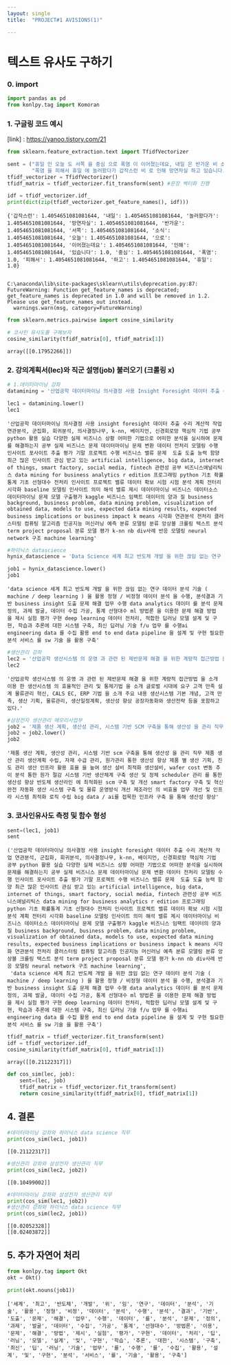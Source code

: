 ```yaml
---
layout: single
title:  "PROJECT#1 AVISIONS(1)"

---
```


# 텍스트 유사도 구하기

### 0. import


```python
import pandas as pd
from konlpy.tag import Komoran
```

### 1. 구글링 코드 예시
[link] : https://yanoo.tistory.com/21


```python
from sklearn.feature_extraction.text import TfidfVectorizer

sent = ("휴일 인 오늘 도 서쪽 을 중심 으로 폭염 이 이어졌는데요, 내일 은 반가운 비 소식 이 있습니다.", 
        "폭염 을 피해서 휴일 에 놀러왔다가 갑작스런 비 로 인해 망연자실 하고 있습니다.") 
tfidf_vectorizer = TfidfVectorizer()
tfidf_matrix = tfidf_vectorizer.fit_transform(sent) #문장 벡터화 진행

idf = tfidf_vectorizer.idf_
print(dict(zip(tfidf_vectorizer.get_feature_names(), idf)))
```

    {'갑작스런': 1.4054651081081644, '내일': 1.4054651081081644, '놀러왔다가': 1.4054651081081644, '망연자실': 1.4054651081081644, '반가운': 1.4054651081081644, '서쪽': 1.4054651081081644, '소식': 1.4054651081081644, '오늘': 1.4054651081081644, '으로': 1.4054651081081644, '이어졌는데요': 1.4054651081081644, '인해': 1.4054651081081644, '있습니다': 1.0, '중심': 1.4054651081081644, '폭염': 1.0, '피해서': 1.4054651081081644, '하고': 1.4054651081081644, '휴일': 1.0}
    

    C:\anaconda\lib\site-packages\sklearn\utils\deprecation.py:87: FutureWarning: Function get_feature_names is deprecated; get_feature_names is deprecated in 1.0 and will be removed in 1.2. Please use get_feature_names_out instead.
      warnings.warn(msg, category=FutureWarning)
    


```python
from sklearn.metrics.pairwise import cosine_similarity

# 코사인 유사도를 구해보자
cosine_similarity(tfidf_matrix[0], tfidf_matrix[1])
```




    array([[0.17952266]])



### 2. 강의계획서(lec)와 직군 설명(job) 불러오기  (크롤링 x)


```python
# 1.데이터마이닝 강좌
datamining = '산업공학 데이터마이닝 의사결정 사용 Insight Foresight 데이터 추출 수리 계산적 작업 연관분석, 군집화, 회귀분석, 의사결정나무, k-NN, 베이지언, 신경회로망 핵심적 기법 공부 Python 활용 실습 다양한 실제 비즈니스 상황 어떠한 기법으로 어떠한 분석을 실시하여 문제를 해결하는지 공부 실제 비즈니스 문제 데이터마이닝 문제 변환 데이터 전처리 모델링 수행 인사이트 포사이트 추출 평가 기말 프로젝트 수행 비즈니스 밸류 문제  도출 도출 능력 함양 최근 많은 인사이트 관심 받고 있는 Artificial Intelligence, Big Data, Internet of Things, Smart Factory, Social Media, Fintech 관련성 공부 비즈니스애널리틱스 Data Mining for Business Analytics R edition 프로그래밍 python 기초 확률통계 기초 선형대수 전처리 인사이트 프로젝트 밸류 데이터 확보 시험 시험 분석 계획 전터리 시각화 baseline 모델링 인사이트 의미 해석 밸류 제시 데이터마이닝 비즈니스 데이터소스 데이터마이닝 문제 모델 구출평가 kaggle 비즈니스 임팩트 데이터의 양과 질 Business Background, Business Problem, Data Mining Problem, Visualization of Obtained Data, Models to use, Expected Data Mining Results, Expected Business Implications or Business Impact K means 시각화 연관분석 전처리 클러스터링 컴퓨팅 알고리즘 인공지능 머신러닝 예측 분류 모델링 분류 앙상블 크롤링 텍스트 분석 term project proposal 분류 모델 평가 k-nn nb div사례 반응 모델링 neural network 구조 machine learning'
```


```python
lec1 = datamining.lower()
lec1
```




    '산업공학 데이터마이닝 의사결정 사용 insight foresight 데이터 추출 수리 계산적 작업 연관분석, 군집화, 회귀분석, 의사결정나무, k-nn, 베이지언, 신경회로망 핵심적 기법 공부 python 활용 실습 다양한 실제 비즈니스 상황 어떠한 기법으로 어떠한 분석을 실시하여 문제를 해결하는지 공부 실제 비즈니스 문제 데이터마이닝 문제 변환 데이터 전처리 모델링 수행 인사이트 포사이트 추출 평가 기말 프로젝트 수행 비즈니스 밸류 문제  도출 도출 능력 함양 최근 많은 인사이트 관심 받고 있는 artificial intelligence, big data, internet of things, smart factory, social media, fintech 관련성 공부 비즈니스애널리틱스 data mining for business analytics r edition 프로그래밍 python 기초 확률통계 기초 선형대수 전처리 인사이트 프로젝트 밸류 데이터 확보 시험 시험 분석 계획 전터리 시각화 baseline 모델링 인사이트 의미 해석 밸류 제시 데이터마이닝 비즈니스 데이터소스 데이터마이닝 문제 모델 구출평가 kaggle 비즈니스 임팩트 데이터의 양과 질 business background, business problem, data mining problem, visualization of obtained data, models to use, expected data mining results, expected business implications or business impact k means 시각화 연관분석 전처리 클러스터링 컴퓨팅 알고리즘 인공지능 머신러닝 예측 분류 모델링 분류 앙상블 크롤링 텍스트 분석 term project proposal 분류 모델 평가 k-nn nb div사례 반응 모델링 neural network 구조 machine learning'




```python
#하이닉스 datascience
hynix_datascience = 'Data Science 세계 최고 반도체 개발 을 위한 끊임 없는 연구 데이터 분석 기술 ( Machine / Deep Learning ) 을 활용 정형 / 비정형 데이터 분석 을 수행, 분석결과 기반 Business Insight 도출 문제 해결 업무 수행 Data Analytics 데이터 를 분석 문제 정의, 과제 발굴, 데이터 수집 가공, 통계 선형대수 ML 방법론 을 이용한 문제 해결 방법 을 제시 실험 평가 구현 Deep Learning 데이터 전처리, 적합한 딥러닝 모델 설계 및 구현, 학습과 추론에 대한 시스템 구축, 최신 딥러닝 기술 F/U 업무 를 수행AI Engineering Data 를 수집 활용 End to End Data Pipeline 을 설계 및 구현 필요한 분석 서비스 를 SW 기술 을 활용 구축'
```


```python
job1 = hynix_datascience.lower()
job1
```




    'data science 세계 최고 반도체 개발 을 위한 끊임 없는 연구 데이터 분석 기술 ( machine / deep learning ) 을 활용 정형 / 비정형 데이터 분석 을 수행, 분석결과 기반 business insight 도출 문제 해결 업무 수행 data analytics 데이터 를 분석 문제 정의, 과제 발굴, 데이터 수집 가공, 통계 선형대수 ml 방법론 을 이용한 문제 해결 방법 을 제시 실험 평가 구현 deep learning 데이터 전처리, 적합한 딥러닝 모델 설계 및 구현, 학습과 추론에 대한 시스템 구축, 최신 딥러닝 기술 f/u 업무 를 수행ai engineering data 를 수집 활용 end to end data pipeline 을 설계 및 구현 필요한 분석 서비스 를 sw 기술 을 활용 구축'




```python
#생산관리 강좌
lec2 = '산업공학 생산시스템 의 운영 과 관련 된 제반문제 해결 을 위한 계량적 접근방법 을 소개 이용 한 생산시스템 의 효율적인 관리 및 통제기법 을 소개 글로벌 시대에 요구 고객 만족 설계 물류관리 혁신, CALS EC, ERP 기법 을 소개 주요 내용 생산시스템 기본 개념, 고객 만족, 생산 기획, 물류관리, 생산일정계획, 생산성 향상 공장자동화와 생산전략 등을 포함하고 있다.'
lec2
```




    '산업공학 생산시스템 의 운영 과 관련 된 제반문제 해결 을 위한 계량적 접근방법 을 소개 이용 한 생산시스템 의 효율적인 관리 및 통제기법 을 소개 글로벌 시대에 요구 고객 만족 설계 물류관리 혁신, CALS EC, ERP 기법 을 소개 주요 내용 생산시스템 기본 개념, 고객 만족, 생산 기획, 물류관리, 생산일정계획, 생산성 향상 공장자동화와 생산전략 등을 포함하고 있다.'




```python
#삼성전자 생산관리 메모리사업부
job2 = '제품 생산 계획, 생산성 관리, 시스템 기반 SCM 구축을 통해 생산성 을 관리 직무 제품 생산 관리 생산계획 수립, 자재 수급 관리, 원가관리 통한 생산성 향상 제품 별 생산 기획, 진도 관리 생산 인프라 활용 효율 을 높여 생산 설비 최적화 생산설비, Wafer Cost 변동 추이 분석 통한 원가 절감 시스템 기반 생산체계 구축 생산 및 정체 Scheduler 관리 를 통한 생산성 향상 반도체 생산라인 에 최적화된 SCM 구축 및 개선 Smart Factory 구축 및 혁신 완전 자동화 생산 시스템 구축 및 물류 운영방식 개선 제조라인 의 비효율 업무 개선 및 인프라 시스템 최적화 로직 수립 Big Data / AI를 접목한 인프라 구축 을 통해 생산성 향상'
job2 = job2.lower()
job2
```




    '제품 생산 계획, 생산성 관리, 시스템 기반 scm 구축을 통해 생산성 을 관리 직무 제품 생산 관리 생산계획 수립, 자재 수급 관리, 원가관리 통한 생산성 향상 제품 별 생산 기획, 진도 관리 생산 인프라 활용 효율 을 높여 생산 설비 최적화 생산설비, wafer cost 변동 추이 분석 통한 원가 절감 시스템 기반 생산체계 구축 생산 및 정체 scheduler 관리 를 통한 생산성 향상 반도체 생산라인 에 최적화된 scm 구축 및 개선 smart factory 구축 및 혁신 완전 자동화 생산 시스템 구축 및 물류 운영방식 개선 제조라인 의 비효율 업무 개선 및 인프라 시스템 최적화 로직 수립 big data / ai를 접목한 인프라 구축 을 통해 생산성 향상'



### 3. 코사인유사도 측정 및 함수 형성


```python
sent=(lec1, job1)
sent
```




    ('산업공학 데이터마이닝 의사결정 사용 insight foresight 데이터 추출 수리 계산적 작업 연관분석, 군집화, 회귀분석, 의사결정나무, k-nn, 베이지언, 신경회로망 핵심적 기법 공부 python 활용 실습 다양한 실제 비즈니스 상황 어떠한 기법으로 어떠한 분석을 실시하여 문제를 해결하는지 공부 실제 비즈니스 문제 데이터마이닝 문제 변환 데이터 전처리 모델링 수행 인사이트 포사이트 추출 평가 기말 프로젝트 수행 비즈니스 밸류 문제  도출 도출 능력 함양 최근 많은 인사이트 관심 받고 있는 artificial intelligence, big data, internet of things, smart factory, social media, fintech 관련성 공부 비즈니스애널리틱스 data mining for business analytics r edition 프로그래밍 python 기초 확률통계 기초 선형대수 전처리 인사이트 프로젝트 밸류 데이터 확보 시험 시험 분석 계획 전터리 시각화 baseline 모델링 인사이트 의미 해석 밸류 제시 데이터마이닝 비즈니스 데이터소스 데이터마이닝 문제 모델 구출평가 kaggle 비즈니스 임팩트 데이터의 양과 질 business background, business problem, data mining problem, visualization of obtained data, models to use, expected data mining results, expected business implications or business impact k means 시각화 연관분석 전처리 클러스터링 컴퓨팅 알고리즘 인공지능 머신러닝 예측 분류 모델링 분류 앙상블 크롤링 텍스트 분석 term project proposal 분류 모델 평가 k-nn nb div사례 반응 모델링 neural network 구조 machine learning',
     'data science 세계 최고 반도체 개발 을 위한 끊임 없는 연구 데이터 분석 기술 ( machine / deep learning ) 을 활용 정형 / 비정형 데이터 분석 을 수행, 분석결과 기반 business insight 도출 문제 해결 업무 수행 data analytics 데이터 를 분석 문제 정의, 과제 발굴, 데이터 수집 가공, 통계 선형대수 ml 방법론 을 이용한 문제 해결 방법 을 제시 실험 평가 구현 deep learning 데이터 전처리, 적합한 딥러닝 모델 설계 및 구현, 학습과 추론에 대한 시스템 구축, 최신 딥러닝 기술 f/u 업무 를 수행ai engineering data 를 수집 활용 end to end data pipeline 을 설계 및 구현 필요한 분석 서비스 를 sw 기술 을 활용 구축')




```python
tfidf_matrix = tfidf_vectorizer.fit_transform(sent)
idf = tfidf_vectorizer.idf_
cosine_similarity(tfidf_matrix[0], tfidf_matrix[1])
```




    array([[0.21122317]])




```python
def cos_sim(lec, job):
    sent=(lec, job)
    tfidf_matrix = tfidf_vectorizer.fit_transform(sent)
    return cosine_similarity(tfidf_matrix[0], tfidf_matrix[1])
```

## 4. 결론


```python
#데이터마이닝 강좌와 하이닉스 data science 직무
print(cos_sim(lec1, job1))
```

    [[0.21122317]]
    


```python
#생산관리 강좌와 삼성전자 생산관리 직무
print(cos_sim(lec2, job2))
```

    [[0.10499002]]
    


```python
#데이터마이닝 강좌와 삼성전자 생산관리 직무
print(cos_sim(lec1, job2))
#생산관리 강좌와 하이닉스 data science 직무
print(cos_sim(lec2, job1))
```

    [[0.02052328]]
    [[0.02403872]]
    

## 5. 추가 자연어 처리


```python
from konlpy.tag import Okt 
okt = Okt()

```


```python
print(okt.nouns(job1))
```

    ['세계', '최고', '반도체', '개발', '위', '임', '연구', '데이터', '분석', '기술', '활용', '정형', '비정', '데이터', '분석', '수행', '분석', '결과', '기반', '도출', '문제', '해결', '업무', '수행', '데이터', '를', '분석', '문제', '정의', '과제', '발굴', '데이터', '수집', '가공', '통계', '선형대수', '방법론', '이용', '문제', '해결', '방법', '제시', '실험', '평가', '구현', '데이터', '처리', '딥', '러닝', '모델', '설계', '및', '구현', '학습', '추론', '대한', '시스템', '구축', '최신', '딥', '러닝', '기술', '업무', '를', '수행', '를', '수집', '활용', '설계', '및', '구현', '분석', '서비스', '를', '기술', '활용', '구축']
    


```python

```
